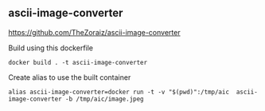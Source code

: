 ascii-image-converter
---
https://github.com/TheZoraiz/ascii-image-converter

Build using this dockerfile

`docker build . -t ascii-image-converter`

Create alias to use the built container

`alias ascii-image-converter=docker run -t -v "$(pwd)":/tmp/aic  ascii-image-converter -b /tmp/aic/image.jpeg`
